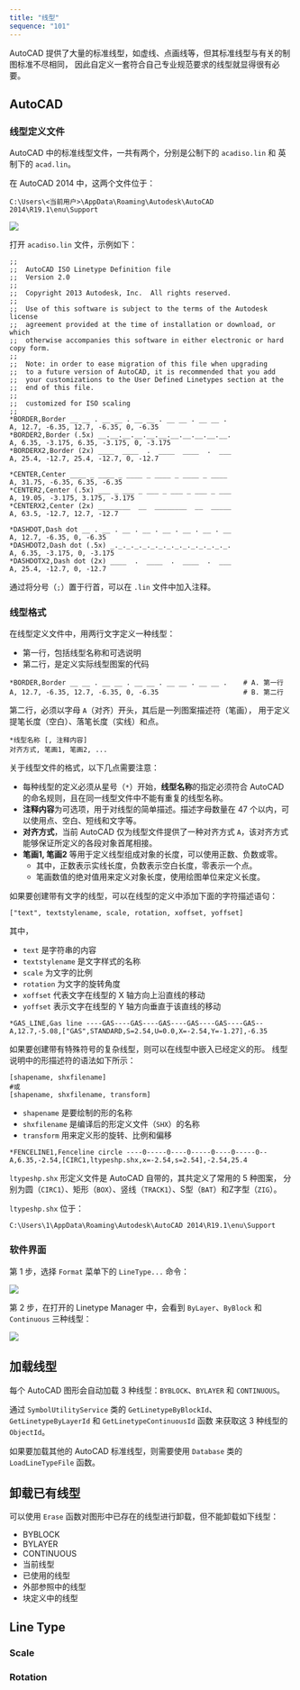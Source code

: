 ```yaml
---
title: "线型"
sequence: "101"
---
```


AutoCAD 提供了大量的标准线型，如虚线、点画线等，但其标准线型与有关的制图标准不尽相同，
因此自定义一套符合自己专业规范要求的线型就显得很有必要。

## AutoCAD

### 线型定义文件

AutoCAD 中的标准线型文件，一共有两个，分别是公制下的 `acadiso.lin` 和 英制下的 `acad.lin`。

在 AutoCAD 2014 中，这两个文件位于：

```text
C:\Users\<当前用户>\AppData\Roaming\Autodesk\AutoCAD 2014\R19.1\enu\Support
```

![](/assets/images/cad/gui/cad-two-standard-line-type-files.png)

打开 `acadiso.lin` 文件，示例如下：

```text
;;
;;  AutoCAD ISO Linetype Definition file
;;  Version 2.0
;;
;;  Copyright 2013 Autodesk, Inc.  All rights reserved.
;;
;;  Use of this software is subject to the terms of the Autodesk license 
;;  agreement provided at the time of installation or download, or which 
;;  otherwise accompanies this software in either electronic or hard copy form.
;;
;;  Note: in order to ease migration of this file when upgrading 
;;  to a future version of AutoCAD, it is recommended that you add
;;  your customizations to the User Defined Linetypes section at the
;;  end of this file.
;;
;;  customized for ISO scaling
;;
*BORDER,Border __ __ . __ __ . __ __ . __ __ . __ __ .
A, 12.7, -6.35, 12.7, -6.35, 0, -6.35 
*BORDER2,Border (.5x) __.__.__.__.__.__.__.__.__.__.__.
A, 6.35, -3.175, 6.35, -3.175, 0, -3.175 
*BORDERX2,Border (2x) ____  ____  .  ____  ____  .  ___
A, 25.4, -12.7, 25.4, -12.7, 0, -12.7 

*CENTER,Center ____ _ ____ _ ____ _ ____ _ ____ _ ____
A, 31.75, -6.35, 6.35, -6.35 
*CENTER2,Center (.5x) ___ _ ___ _ ___ _ ___ _ ___ _ ___
A, 19.05, -3.175, 3.175, -3.175 
*CENTERX2,Center (2x) ________  __  ________  __  _____
A, 63.5, -12.7, 12.7, -12.7 

*DASHDOT,Dash dot __ . __ . __ . __ . __ . __ . __ . __
A, 12.7, -6.35, 0, -6.35 
*DASHDOT2,Dash dot (.5x) _._._._._._._._._._._._._._._.
A, 6.35, -3.175, 0, -3.175 
*DASHDOTX2,Dash dot (2x) ____  .  ____  .  ____  .  ___
A, 25.4, -12.7, 0, -12.7
```

通过将分号（`;`）置于行首，可以在 `.lin` 文件中加入注释。

### 线型格式

在线型定义文件中，用两行文字定义一种线型：

- 第一行，包括线型名称和可选说明
- 第二行，是定义实际线型图案的代码

```text
*BORDER,Border __ __ . __ __ . __ __ . __ __ . __ __ .    # A. 第一行
A, 12.7, -6.35, 12.7, -6.35, 0, -6.35                     # B. 第二行
```

第二行，必须以字母 `A`（对齐）开头，其后是一列图案描述符（笔画），
用于定义提笔长度（空白）、落笔长度（实线）和点。

```text
*线型名称 [, 注释内容]
对齐方式, 笔画1, 笔画2, ...
```

关于线型文件的格式，以下几点需要注意：

- 每种线型的定义必须从星号（`*`）开始，**线型名称**的指定必须符合 AutoCAD 的命名规则，且在同一线型文件中不能有重复的线型名称。
- **注释内容**为可选项，用于对线型的简单描述。描述字母数量在 47 个以内，可以使用点、空白、短线和文字等。
- **对齐方式**，当前 AutoCAD 仅为线型文件提供了一种对齐方式 `A`，该对齐方式能够保证所定义的各段对象首尾相接。
- **笔画1, 笔画2** 等用于定义线型组成对象的长度，可以使用正数、负数或零。
    - 其中，正数表示实线长度，负数表示空白长度，零表示一个点。
    - 笔画数值的绝对值用来定义对象长度，使用绘图单位来定义长度。

如果要创建带有文字的线型，可以在线型的定义中添加下面的字符描述语句：

```text
["text", textstylename, scale, rotation, xoffset, yoffset]
```

其中，

- `text` 是字符串的内容
- `textstylename` 是文字样式的名称
- `scale` 为文字的比例
- `rotation` 为文字的旋转角度
- `xoffset` 代表文字在线型的 X 轴方向上沿直线的移动
- `yoffset` 表示文字在线型的 Y 轴方向垂直于该直线的移动

```text
*GAS_LINE,Gas line ----GAS----GAS----GAS----GAS----GAS----GAS--
A,12.7,-5.08,["GAS",STANDARD,S=2.54,U=0.0,X=-2.54,Y=-1.27],-6.35
```

如果要创建带有特殊符号的复杂线型，则可以在线型中嵌入已经定义的形。
线型说明中的形描述符的语法如下所示：

```text
[shapename, shxfilename]
#或
[shapename, shxfilename, transform]
```

- `shapename` 是要绘制的形的名称
- `shxfilename` 是编译后的形定义文件（`SHX`）的名称
- `transform` 用来定义形的旋转、比例和偏移

```text
*FENCELINE1,Fenceline circle ----0-----0----0-----0----0-----0--
A,6.35,-2.54,[CIRC1,ltypeshp.shx,x=-2.54,s=2.54],-2.54,25.4
```

`ltypeshp.shx` 形定义文件是 AutoCAD 自带的，其共定义了常用的 5 种图案，
分别为圆（`CIRC1`）、矩形（`BOX`）、竖线（`TRACK1`）、S型（`BAT`）和Z字型（`ZIG`）。

`ltypeshp.shx` 位于：

```text
C:\Users\1\AppData\Roaming\Autodesk\AutoCAD 2014\R19.1\enu\Support
```

### 软件界面

第 1 步，选择 `Format` 菜单下的 `LineType...` 命令：

![](/assets/images/cad/gui/gui-menu-format-linetype.png)

第 2 步，在打开的 Linetype Manager 中，会看到 `ByLayer`、`ByBlock` 和 `Continuous` 三种线型：

![](/assets/images/cad/gui/gui-linetype-manager.png)

## 加载线型

每个 AutoCAD 图形会自动加载 3 种线型：`BYBLOCK`、`BYLAYER` 和 `CONTINUOUS`。

通过 `SymbolUtilityService` 类的 `GetLinetypeByBlockId`、`GetLinetypeByLayerId` 和 `GetLinetypeContinuousId` 函数
来获取这 3 种线型的 `ObjectId`。

如果要加载其他的 AutoCAD 标准线型，则需要使用 `Database` 类的 `LoadLineTypeFile` 函数。

## 卸载已有线型

可以使用 `Erase` 函数对图形中已存在的线型进行卸载，但不能卸载如下线型：

- BYBLOCK
- BYLAYER
- CONTINUOUS
- 当前线型
- 已使用的线型
- 外部参照中的线型
- 块定义中的线型

## Line Type

### Scale

### Rotation



